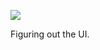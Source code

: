 ![](https://db-feed.s3.amazonaws.com/legacy/Screenshot_from_2020_01_01_12_06_57-1577898491648.png)

Figuring out the UI.
